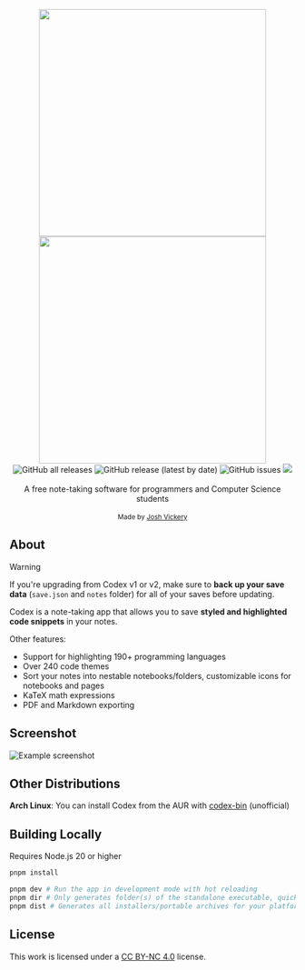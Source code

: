 <p align="center">
	<img src="./packages/renderer/public/logo.png#gh-light-mode-only" width="400" />
    <img src="./packages/renderer/public/logo-light.png#gh-dark-mode-only" width="400" />
    <br>
	<img alt="GitHub all releases" src="https://img.shields.io/github/downloads/jcv8000/Codex/total?label=Downloads">
	<img alt="GitHub release (latest by date)" src="https://img.shields.io/github/v/release/jcv8000/Codex?label=Release">
	<img alt="GitHub issues" src="https://img.shields.io/github/issues/jcv8000/Codex?label=Issues">
	<a href="https://ko-fi.com/jcv8000"><img src="https://img.shields.io/badge/Ko--Fi-Donate-red"></a><br><br>
	<span>A free note-taking software for programmers and Computer Science students</span><br><br>
	<small>Made by <a href="https://jvickery.dev">Josh Vickery</a></small>
</p>

## About

> [!WARNING]
> If you're upgrading from Codex v1 or v2, make sure to **back up your save data** (`save.json` and `notes` folder) for all of your saves before updating.

Codex is a note-taking app that allows you to save **styled and highlighted code snippets** in your notes.

Other features:

-   Support for highlighting 190+ programming languages
-   Over 240 code themes
-   Sort your notes into nestable notebooks/folders, customizable icons for notebooks and pages
-   KaTeX math expressions
-   PDF and Markdown exporting

## Screenshot

![Example screenshot](https://imgur.com/zpmi3kS.png)

## Other Distributions

**Arch Linux**: You can install Codex from the AUR with [codex-bin](https://aur.archlinux.org/packages/codex-bin) (unofficial)

## Building Locally

Requires Node.js 20 or higher

```sh
pnpm install

pnpm dev # Run the app in development mode with hot reloading
pnpm dir # Only generates folder(s) of the standalone executable, quicker
pnpm dist # Generates all installers/portable archives for your platform
```

## License

This work is licensed under a [CC BY-NC 4.0](https://creativecommons.org/licenses/by-nc/4.0/) license.
